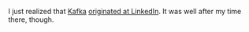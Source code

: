I just realized that [Kafka](https://kafka.apache.org/)
[originated at LinkedIn](https://blog.linkedin.com/2011/01/11/open-source-linkedin-kafka).
It was well after my time there, though.
